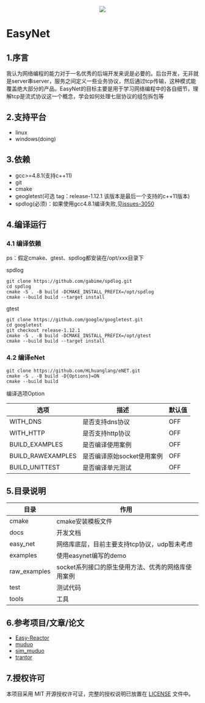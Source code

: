 <p align="center"><img src="https://hl1998-1255562705.cos.ap-shanghai.myqcloud.com/Img/20240418114045.png"></p>

# EasyNet

## 1.序言

我认为网络编程的能力对于一名优秀的后端开发来说是必要的。后台开发，无非就是server串server，服务之间定义一些业务协议，然后通过tcp传输，这种模式能覆盖绝大部分的产品。EasyNet的目标主要是用于学习网络编程中的各自细节，理解tcp是流式协议这一个概念，学会如何处理七层协议的组包拆包等

## 2.支持平台

- linux
- windows(doing)

## 3.依赖

- gcc>=4.8.1(支持c++11)
- git
- cmake
- geogletest(可选 tag：release-1.12.1 该版本是最后一个支持的c++11版本)
- spdlog(必须)：如果使用gcc4.8.1编译失败,见[issues-3050](https://github.com/gabime/spdlog/issues/3050)

## 4.编译运行

### 4.1 编译依赖

ps：假定cmake、gtest、spdlog都安装在/opt/xxx目录下

spdlog
```
git clone https://github.com/gabime/spdlog.git
cd spdlog
cmake -S . -B build -DCMAKE_INSTALL_PREFIX=/opt/spdlog
cmake --build build --target install
```

gtest
```
git clone https://github.com/google/googletest.git
cd googletest
git checkout release-1.12.1
cmake -S . -B build -DCMAKE_INSTALL_PREFIX=/opt/gtest
cmake --build build --target install
```

### 4.2 编译eNet
```
git clone https://github.com/HLhuanglang/eNET.git
cmake -S . -B build -D{Options}=ON
cmake --build build
```

编译选项Option

| 选项                   | 描述                       | 默认值 |
| ---------------------- | -------------------------- | ------ |
| WITH_DNS         | 是否支持dns协议            | OFF    |
| WITH_HTTP        | 是否支持http协议           | OFF    |
| BUILD_EXAMPLES    | 是否编译使用案例           | OFF    |
| BUILD_RAWEXAMPLES | 是否编译原始socket使用案例 | OFF    |
| BUILD_UNITTEST    | 是否编译单元测试           | OFF    |



## 5.目录说明

| 目录         | 作用                                               |
| ------------ | -------------------------------------------------- |
| cmake        | cmake安装模板文件|
| docs         | 开发文档                                           |
| easy_net     | 网络库底层，目前主要支持tcp协议，udp暂未考虑       |
| examples     | 使用easynet编写的demo       |
| raw_examples | socket系列接口的原生使用方法、优秀的网络库使用案例 |
| test         | 测试代码                                           |
| tools      | 工具                                 |

## 6.参考项目/文章/论文

- [Easy-Reactor](https://github.com/LeechanX/Easy-Reactor)
- [muduo](https://github.com/chenshuo/muduo)
- [sim_muduo](https://gitee.com/coolbaul/sim_muduo)
- [trantor](https://github.com/an-tao/trantor)

## 7.授权许可
本项目采用 MIT 开源授权许可证，完整的授权说明已放置在 [LICENSE](LICENSE) 文件中。
